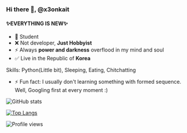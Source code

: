 ### Hi there 👋, @x3onkait
#### ✨EVERYTHING IS NEW✨

- 🤞 Student
- ❌ Not developer, **Just Hobbyist**
- ⚡ Always **power and darkness** overflood in my mind and soul
- ✅ Live in the Republic of **Korea**

Skills: Python(Little bit), Sleeping, Eating, Chitchatting

- ⚡ Fun fact: I usually don't learning something with formed sequence. Well, Googling first at every moment :) 

![GitHub stats](https://github-readme-stats.vercel.app/api?username=x3onkait&show_icons=true)  

[![Top Langs](https://github-readme-stats.vercel.app/api/top-langs/?username=x3onkait)](https://github.com/anuraghazra/github-readme-stats)

![Profile views](https://gpvc.arturio.dev/x3onkait)  
